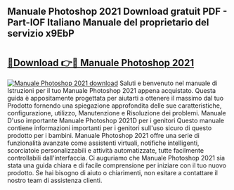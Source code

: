 ## Manuale Photoshop 2021 Download gratuit PDF - Part-lOF Italiano Manuale del proprietario del servizio x9EbP

# <h2><a href="http://df9244.blite.top/?on=Manuale+Photoshop+2021">🔗Download 👉🔴 Manuale Photoshop 2021</a></h2>

[![Manuale Photoshop 2021 download](https://i.imgur.com/lujVjoI.png)](http://df9244.blite.top/?on=Manuale+Photoshop+2021)
Saluti e benvenuto nel manuale di Istruzioni per il tuo Manuale Photoshop 2021 appena acquistato. Questa guida è appositamente progettata per aiutarti a ottenere il massimo dal tuo Prodotto fornendo una spiegazione approfondita delle sue caratteristiche, configurazione, utilizzo, Manutenzione e Risoluzione dei problemi. Manuale D'uso importante Manuale Photoshop 2021D per i genitori Questo manuale contiene informazioni importanti per i genitori sull'uso sicuro di questo prodotto per i bambini. Manuale Photoshop 2021 offre una serie di funzionalità avanzate come assistenti virtuali, notifiche intelligenti, scorciatoie personalizzabili e attività automatizzate, tutte facilmente controllabili dall'interfaccia. Ci auguriamo che Manuale Photoshop 2021 sia stata una guida chiara e di facile comprensione per iniziare con il tuo nuovo prodotto. Se hai bisogno di aiuto o chiarimenti, non esitare a contattare il nostro team di assistenza clienti.
